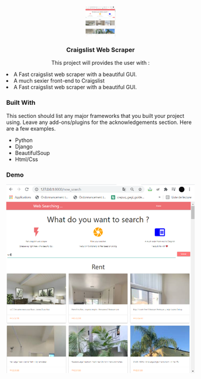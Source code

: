 
<!-- PROJECT LOGO -->
<br />
<p align="center">
  <a href="https://github.com/othneildrew/Best-README-Template">
    <img src="C1.png" alt="Logo" width="80" height="80">
  </a>

  <h3 align="center">Craigslist Web Scraper</h3>

  <p align="center">
    This project will provides the user with :
    <li> A Fast craigslist web scraper with a beautiful GUI. </li>
    <li> A much sexier front-end to Craigslist </li>
    <li> A Fast craigslist web scraper with a beautiful GUI. </li>
  </p>
</p>




### Built With

This section should list any major frameworks that you built your project using. Leave any add-ons/plugins for the acknowledgements section. Here are a few examples.
* Python
* Django
* BeautifulSoup
* Html/Css

### Demo

<img src="C1.png" alt="Logo">

